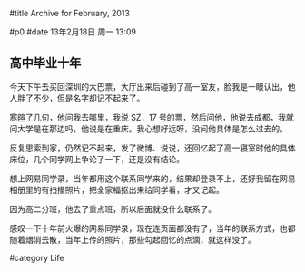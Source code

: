 #title Archive for February, 2013

#p0
#date 13年2月18日 周一 13:09

## 高中毕业十年

今天下午去买回深圳的大巴票，大厅出来后碰到了高一室友，脸我是一眼认出，他
人胖了不少，但是名字却记不起来了。

寒暄了几句，他问我去哪里，我说 SZ，17 号的票，然后问他，他说去成都，我就
问大学是在那边吗，他说是在重庆。我心想好远呀，没问他具体是怎么过去的。

反复思索到家，仍然记不起来，发了微博、说说，还回忆起了高一寝室时他的具体
床位，几个同学网上争论了一下，还是没有结论。

想上网易同学录，当年都用这个联系同学来的，结果却登录不上，还好我留在网易
相册里的有扫描照片，把全家福抠出来给同学看，才又记起。

因为高二分班，他去了重点班，所以后面就没什么联系了。

感叹一下十年前火爆的网易同学录，现在连页面都没有了，当年的联系方式，也都
随着烟消云散，当年上传的照片，那些勾起回忆的点滴，就这样没了。

#category Life

<!-- date: 2013-02-18T13:09:06+0800 -->



